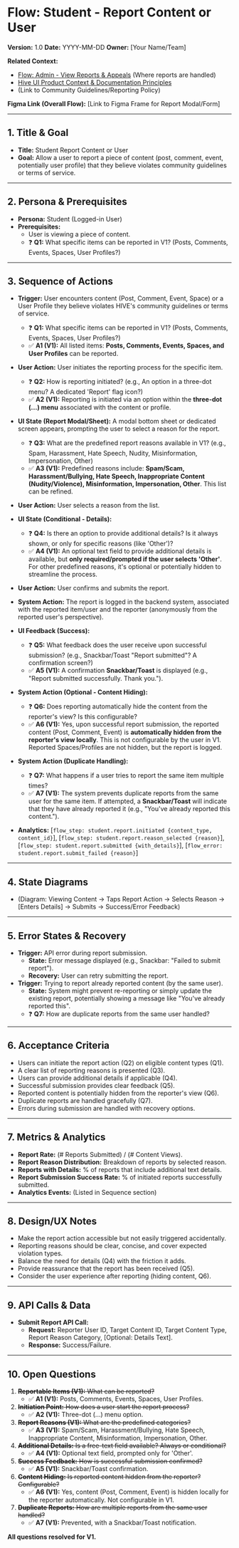 # Flow: Student - Report Content or User

**Version:** 1.0
**Date:** YYYY-MM-DD
**Owner:** [Your Name/Team]

**Related Context:**
*   [Flow: Admin - View Reports & Appeals](../admin/view_reports_appeals.md) (Where reports are handled)
*   [Hive UI Product Context & Documentation Principles](../../product_context.md)
*   (Link to Community Guidelines/Reporting Policy)

**Figma Link (Overall Flow):** [Link to Figma Frame for Report Modal/Form]

---

## 1. Title & Goal

*   **Title:** Student Report Content or User
*   **Goal:** Allow a user to report a piece of content (post, comment, event, potentially user profile) that they believe violates community guidelines or terms of service.

---

## 2. Persona & Prerequisites

*   **Persona:** Student (Logged-in User)
*   **Prerequisites:**
    *   User is viewing a piece of content.
    *   ❓ **Q1:** What specific items can be reported in V1? (Posts, Comments, Events, Spaces, User Profiles?)

---

## 3. Sequence of Actions

*   **Trigger:** User encounters content (Post, Comment, Event, Space) or a User Profile they believe violates HIVE's community guidelines or terms of service.
    *   ❓ **Q1:** What specific items can be reported in V1? (Posts, Comments, Events, Spaces, User Profiles?)
    *   ✅ **A1 (V1):** All listed items: **Posts, Comments, Events, Spaces, and User Profiles** can be reported.
*   **User Action:** User initiates the reporting process for the specific item.
    *   ❓ **Q2:** How is reporting initiated? (e.g., An option in a three-dot menu? A dedicated 'Report' flag icon?)
    *   ✅ **A2 (V1):** Reporting is initiated via an option within the **three-dot (...) menu** associated with the content or profile.
*   **UI State (Report Modal/Sheet):** A modal bottom sheet or dedicated screen appears, prompting the user to select a reason for the report.
    *   ❓ **Q3:** What are the predefined report reasons available in V1? (e.g., Spam, Harassment, Hate Speech, Nudity, Misinformation, Impersonation, Other)
    *   ✅ **A3 (V1):** Predefined reasons include: **Spam/Scam, Harassment/Bullying, Hate Speech, Inappropriate Content (Nudity/Violence), Misinformation, Impersonation, Other**. This list can be refined.
*   **User Action:** User selects a reason from the list.
*   **UI State (Conditional - Details):**
    *   ❓ **Q4:** Is there an option to provide additional details? Is it always shown, or only for specific reasons (like 'Other')?
    *   ✅ **A4 (V1):** An optional text field to provide additional details is available, but **only required/prompted if the user selects 'Other'**. For other predefined reasons, it's optional or potentially hidden to streamline the process.
*   **User Action:** User confirms and submits the report.
*   **System Action:** The report is logged in the backend system, associated with the reported item/user and the reporter (anonymously from the reported user's perspective).
*   **UI Feedback (Success):**
    *   ❓ **Q5:** What feedback does the user receive upon successful submission? (e.g., Snackbar/Toast "Report submitted"? A confirmation screen?)
    *   ✅ **A5 (V1):** A confirmation **Snackbar/Toast** is displayed (e.g., "Report submitted successfully. Thank you.").
*   **System Action (Optional - Content Hiding):**
    *   ❓ **Q6:** Does reporting automatically hide the content from the reporter's view? Is this configurable?
    *   ✅ **A6 (V1):** Yes, upon successful report submission, the reported content (Post, Comment, Event) is **automatically hidden from the reporter's view locally**. This is not configurable by the user in V1. Reported Spaces/Profiles are not hidden, but the report is logged.
*   **System Action (Duplicate Handling):**
    *   ❓ **Q7:** What happens if a user tries to report the same item multiple times?
    *   ✅ **A7 (V1):** The system prevents duplicate reports from the same user for the same item. If attempted, a **Snackbar/Toast** will indicate that they have already reported it (e.g., "You've already reported this content.").

*   **Analytics:** [`flow_step: student.report.initiated {content_type, content_id}`], [`flow_step: student.report.reason_selected {reason}`], [`flow_step: student.report.submitted {with_details}`], [`flow_error: student.report.submit_failed {reason}`]

---

## 4. State Diagrams

*   (Diagram: Viewing Content -> Taps Report Action -> Selects Reason -> [Enters Details] -> Submits -> Success/Error Feedback)

---

## 5. Error States & Recovery

*   **Trigger:** API error during report submission.
    *   **State:** Error message displayed (e.g., Snackbar: "Failed to submit report").
    *   **Recovery:** User can retry submitting the report.
*   **Trigger:** Trying to report already reported content (by the same user).
    *   **State:** System might prevent re-reporting or simply update the existing report, potentially showing a message like "You've already reported this".
    *   ❓ **Q7:** How are duplicate reports from the same user handled?

---

## 6. Acceptance Criteria

*   Users can initiate the report action (Q2) on eligible content types (Q1).
*   A clear list of reporting reasons is presented (Q3).
*   Users can provide additional details if applicable (Q4).
*   Successful submission provides clear feedback (Q5).
*   Reported content is potentially hidden from the reporter's view (Q6).
*   Duplicate reports are handled gracefully (Q7).
*   Errors during submission are handled with recovery options.

---

## 7. Metrics & Analytics

*   **Report Rate:** (# Reports Submitted) / (# Content Views).
*   **Report Reason Distribution:** Breakdown of reports by selected reason.
*   **Reports with Details:** % of reports that include additional text details.
*   **Report Submission Success Rate:** % of initiated reports successfully submitted.
*   **Analytics Events:** (Listed in Sequence section)

---

## 8. Design/UX Notes

*   Make the report action accessible but not easily triggered accidentally.
*   Reporting reasons should be clear, concise, and cover expected violation types.
*   Balance the need for details (Q4) with the friction it adds.
*   Provide reassurance that the report has been received (Q5).
*   Consider the user experience after reporting (hiding content, Q6).

---

## 9. API Calls & Data

*   **Submit Report API Call:**
    *   **Request:** Reporter User ID, Target Content ID, Target Content Type, Report Reason Category, [Optional: Details Text].
    *   **Response:** Success/Failure.

---

## 10. Open Questions

1.  ~~**Reportable Items (V1):** What can be reported?~~
    *   ✅ **A1 (V1):** Posts, Comments, Events, Spaces, User Profiles.
2.  ~~**Initiation Point:** How does a user start the report process?~~
    *   ✅ **A2 (V1):** Three-dot (...) menu option.
3.  ~~**Report Reasons (V1):** What are the predefined categories?~~
    *   ✅ **A3 (V1):** Spam/Scam, Harassment/Bullying, Hate Speech, Inappropriate Content, Misinformation, Impersonation, Other.
4.  ~~**Additional Details:** Is a free-text field available? Always or conditional?~~
    *   ✅ **A4 (V1):** Optional text field, prompted only for 'Other'.
5.  ~~**Success Feedback:** How is successful submission confirmed?~~
    *   ✅ **A5 (V1):** Snackbar/Toast confirmation.
6.  ~~**Content Hiding:** Is reported content hidden from the reporter? Configurable?~~
    *   ✅ **A6 (V1):** Yes, content (Post, Comment, Event) is hidden locally for the reporter automatically. Not configurable in V1.
7.  ~~**Duplicate Reports:** How are multiple reports from the same user handled?~~
    *   ✅ **A7 (V1):** Prevented, with a Snackbar/Toast notification.

**All questions resolved for V1.** 